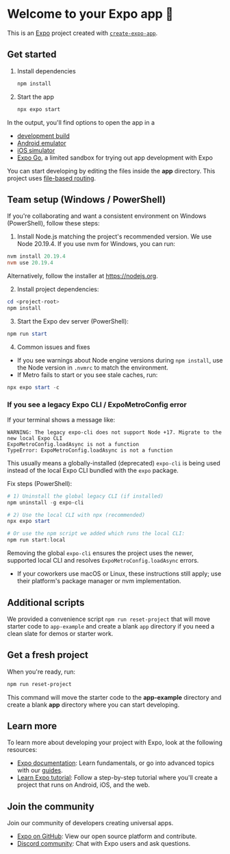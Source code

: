 # Welcome to your Expo app 👋

This is an [Expo](https://expo.dev) project created with [`create-expo-app`](https://www.npmjs.com/package/create-expo-app).

## Get started

1. Install dependencies

   ```bash
   npm install
   ```

2. Start the app

   ```bash
   npx expo start
   ```

In the output, you'll find options to open the app in a

- [development build](https://docs.expo.dev/develop/development-builds/introduction/)
- [Android emulator](https://docs.expo.dev/workflow/android-studio-emulator/)
- [iOS simulator](https://docs.expo.dev/workflow/ios-simulator/)
- [Expo Go](https://expo.dev/go), a limited sandbox for trying out app development with Expo

You can start developing by editing the files inside the **app** directory. This project uses [file-based routing](https://docs.expo.dev/router/introduction).

## Team setup (Windows / PowerShell)

If you're collaborating and want a consistent environment on Windows (PowerShell), follow these steps:

1. Install Node.js matching the project's recommended version. We use Node 20.19.4. If you use nvm for Windows, you can run:

```powershell
nvm install 20.19.4
nvm use 20.19.4
```

Alternatively, follow the installer at https://nodejs.org.

2. Install project dependencies:

```powershell
cd <project-root>
npm install
```

3. Start the Expo dev server (PowerShell):

```powershell
npm run start
```

4. Common issues and fixes

- If you see warnings about Node engine versions during `npm install`, use the Node version in `.nvmrc` to match the environment.
- If Metro fails to start or you see stale caches, run:

```powershell
npx expo start -c
```

### If you see a legacy Expo CLI / ExpoMetroConfig error

If your terminal shows a message like:

```
WARNING: The legacy expo-cli does not support Node +17. Migrate to the new local Expo CLI
ExpoMetroConfig.loadAsync is not a function
TypeError: ExpoMetroConfig.loadAsync is not a function
```

This usually means a globally-installed (deprecated) `expo-cli` is being used instead of the local Expo CLI bundled with the `expo` package.

Fix steps (PowerShell):

```powershell
# 1) Uninstall the global legacy CLI (if installed)
npm uninstall -g expo-cli

# 2) Use the local CLI with npx (recommended)
npx expo start

# Or use the npm script we added which runs the local CLI:
npm run start:local
```

Removing the global `expo-cli` ensures the project uses the newer, supported local CLI and resolves `ExpoMetroConfig.loadAsync` errors.

- If your coworkers use macOS or Linux, these instructions still apply; use their platform's package manager or nvm implementation.

## Additional scripts

We provided a convenience script `npm run reset-project` that will move starter code to `app-example` and create a blank `app` directory if you need a clean slate for demos or starter work.

## Get a fresh project

When you're ready, run:

```bash
npm run reset-project
```

This command will move the starter code to the **app-example** directory and create a blank **app** directory where you can start developing.

## Learn more

To learn more about developing your project with Expo, look at the following resources:

- [Expo documentation](https://docs.expo.dev/): Learn fundamentals, or go into advanced topics with our [guides](https://docs.expo.dev/guides).
- [Learn Expo tutorial](https://docs.expo.dev/tutorial/introduction/): Follow a step-by-step tutorial where you'll create a project that runs on Android, iOS, and the web.

## Join the community

Join our community of developers creating universal apps.

- [Expo on GitHub](https://github.com/expo/expo): View our open source platform and contribute.
- [Discord community](https://chat.expo.dev): Chat with Expo users and ask questions.
